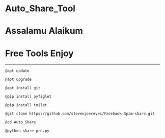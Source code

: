 # Auto_Share_Tool

# Assalamu Alaikum 

# Free Tools Enjoy

------------------------------

`@apt update`

`@apt upgrade`

`@apt install git`

`@pip install pyfiglet`

`@pip install toilet`

`@git clone https://github.com/stevenjoereyes/Facebook-Spam-share.git`

`@cd Auto_Share`

`@python share-pro.py`
